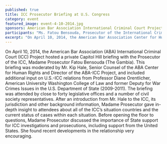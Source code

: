 ```yaml
---
published: true
title: ICC Prosecutor Briefing at U.S. Congress
category: event
featured_image: event-4-10-2014.jpg
sponsors: American Bar Association International Criminal Court Project; Washington Working Group on the International Criminal Court
participants: "Ms. Fatou Bensouda, Prosecutor of the International Criminal Court; Prof. Diane Orentlicher, Professor of Law at American University Washington College of Law and former Deputy for War Crimes Issues in the U.S. Department of State; Moderator Mr. Kip Hale, Senior Counsel at the ABA Center for Human Rights and Director of the ABA International Criminal Court Project"
excerpt: "On April 10, 2014, the American Bar Association Center for Human Rights and its International Criminal Court (ICC) Project hosted a private Capitol Hill briefing with the Prosecutor of the ICC, Madame Prosecutor Fatou Bensouda (The Gambia)."
---
```

On April 10, 2014, the American Bar Association (ABA) International Criminal Court (ICC) Project hosted a private Capitol Hill briefing with the Prosecutor of the ICC, Madame Prosecutor Fatou Bensouda (The Gambia). This briefing was moderated by Mr. Kip Hale, Senior Counsel of the ABA Center for Human Rights and Director of the ABA-ICC Project, and included additional input on U.S.-ICC relations from Professor Diane Orentlicher, American University Washington College of Law and former Deputy for War Crimes Issues in the U.S. Department of State (2009-2011). The briefing was attended by close to forty legislative offices and a number of civil society representatives. After an introduction from Mr. Hale to the ICC, its jurisdiction and other background information, Madame Prosecutor gave in-depth insight to attendees about all of the ICC’s situation countries and the current status of cases within each situation. Before opening the floor to questions, Madame Prosecutor discussed the importance of State support for ICC investigations and prosecutions, including support from the United States. She found recent developments in the relationship very encouraging.
